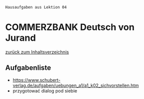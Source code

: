 `Hausaufgaben aus Lektion 04`

# COMMERZBANK Deutsch von Jurand

[zurück zum Inhaltsverzeichnis](README.md)

## Aufgabenliste

- https://www.schubert-verlag.de/aufgaben/uebungen_a1/a1_k02_sichvorstellen.htm
- przygotować dialog pod siebie
